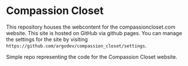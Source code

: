 # Compassion Closet

This repository houses the webcontent for the compassioncloset.com website. This 
site is hosted on GitHub via github pages. You can manage the settings for the 
site by visiting `https://github.com/argodev/compassion_closet/settings`.


Simple repo representing the code for the Compassion Closet website.
